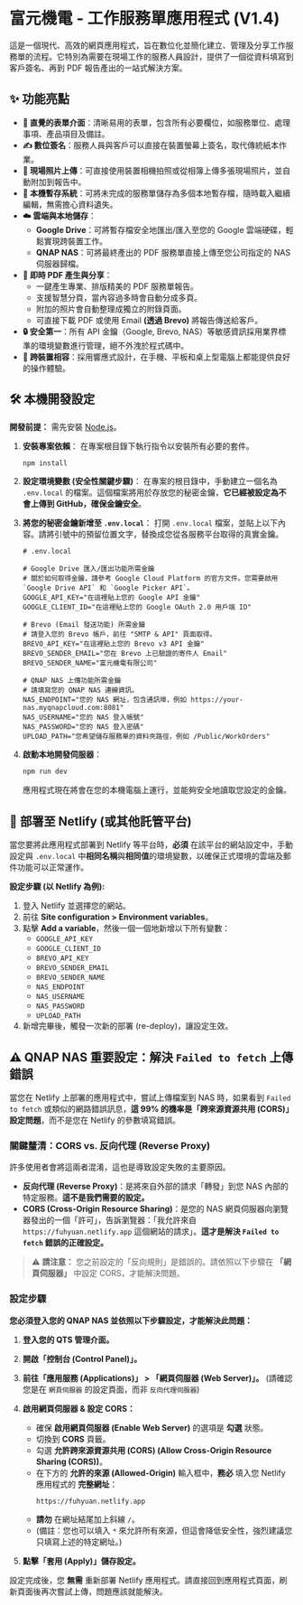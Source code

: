 # 富元機電 - 工作服務單應用程式 (V1.4)

這是一個現代、高效的網頁應用程式，旨在數位化並簡化建立、管理及分享工作服務單的流程。它特別為需要在現場工作的服務人員設計，提供了一個從資料填寫到客戶簽名、再到 PDF 報告產出的一站式解決方案。

## ✨ 功能亮點

*   **📄 直覺的表單介面**：清晰易用的表單，包含所有必要欄位，如服務單位、處理事項、產品項目及備註。
*   **✍️ 數位簽名**：服務人員與客戶可以直接在裝置螢幕上簽名，取代傳統紙本作業。
*   **📸 現場照片上傳**：可直接使用裝置相機拍照或從相簿上傳多張現場照片，並自動附加到報告中。
*   **💾 本機暫存系統**：可將未完成的服務單儲存為多個本地暫存檔，隨時載入繼續編輯，無需擔心資料遺失。
*   **☁️ 雲端與本地儲存**：
    *   **Google Drive**：可將暫存檔安全地匯出/匯入至您的 Google 雲端硬碟，輕鬆實現跨裝置工作。
    *   **QNAP NAS**：可將最終產出的 PDF 服務單直接上傳至您公司指定的 NAS 伺服器歸檔。
*   **🚀 即時 PDF 產生與分享**：
    *   一鍵產生專業、排版精美的 PDF 服務單報告。
    *   支援智慧分頁，當內容過多時會自動分成多頁。
    *   附加的照片會自動整理成獨立的附錄頁面。
    *   可直接下載 PDF 或使用 Email **(透過 Brevo)** 將報告傳送給客戶。
*   **🔒 安全第一**：所有 API 金鑰（Google, Brevo, NAS）等敏感資訊採用業界標準的環境變數進行管理，絕不外洩於程式碼中。
*   **📱 跨裝置相容**：採用響應式設計，在手機、平板和桌上型電腦上都能提供良好的操作體驗。

## 🛠️ 本機開發設定

**開發前提：** 需先安裝 [Node.js](https://nodejs.org/)。

1.  **安裝專案依賴**：
    在專案根目錄下執行指令以安裝所有必要的套件。
    ```sh
    npm install
    ```

2.  **設定環境變數 (安全性關鍵步驟)**：
    在專案的根目錄中，手動建立一個名為 `.env.local` 的檔案。這個檔案將用於存放您的秘密金鑰，**它已經被設定為不會上傳到 GitHub，確保金鑰安全**。

3.  **將您的秘密金鑰新增至 `.env.local`**：
    打開 `.env.local` 檔案，並貼上以下內容。請將引號中的預留位置文字，替換成您從各服務平台取得的真實金鑰。

    ```
    # .env.local

    # Google Drive 匯入/匯出功能所需金鑰
    # 關於如何取得金鑰，請參考 Google Cloud Platform 的官方文件。您需要啟用 `Google Drive API` 和 `Google Picker API`。
    GOOGLE_API_KEY="在這裡貼上您的 Google API 金鑰"
    GOOGLE_CLIENT_ID="在這裡貼上您的 Google OAuth 2.0 用戶端 ID"

    # Brevo (Email 發送功能) 所需金鑰
    # 請登入您的 Brevo 帳戶，前往 "SMTP & API" 頁面取得。
    BREVO_API_KEY="在這裡貼上您的 Brevo v3 API 金鑰"
    BREVO_SENDER_EMAIL="您在 Brevo 上已驗證的寄件人 Email"
    BREVO_SENDER_NAME="富元機電有限公司"

    # QNAP NAS 上傳功能所需金鑰
    # 請填寫您的 QNAP NAS 連線資訊。
    NAS_ENDPOINT="您的 NAS 網址，包含通訊埠，例如 https://your-nas.myqnapcloud.com:8081"
    NAS_USERNAME="您的 NAS 登入帳號"
    NAS_PASSWORD="您的 NAS 登入密碼"
    UPLOAD_PATH="您希望儲存服務單的資料夾路徑，例如 /Public/WorkOrders"
    ```

4.  **啟動本地開發伺服器**：
    ```sh
    npm run dev
    ```
    應用程式現在將會在您的本機電腦上運行，並能夠安全地讀取您設定的金鑰。

## 🚀 部署至 Netlify (或其他託管平台)

當您要將此應用程式部署到 Netlify 等平台時，**必須** 在該平台的網站設定中，手動設定與 `.env.local` 中**相同名稱**與**相同值**的環境變數，以確保正式環境的雲端及郵件功能可以正常運作。

**設定步驟 (以 Netlify 為例):**

1.  登入 Netlify 並選擇您的網站。
2.  前往 **Site configuration > Environment variables**。
3.  點擊 **Add a variable**，然後一個一個地新增以下所有變數：
    *   `GOOGLE_API_KEY`
    *   `GOOGLE_CLIENT_ID`
    *   `BREVO_API_KEY`
    *   `BREVO_SENDER_EMAIL`
    *   `BREVO_SENDER_NAME`
    *   `NAS_ENDPOINT`
    *   `NAS_USERNAME`
    *   `NAS_PASSWORD`
    *   `UPLOAD_PATH`
4.  新增完畢後，觸發一次新的部署 (re-deploy)，讓設定生效。

## ⚠️ QNAP NAS 重要設定：解決 `Failed to fetch` 上傳錯誤

當您在 Netlify 上部署的應用程式中，嘗試上傳檔案到 NAS 時，如果看到 `Failed to fetch` 或類似的網路錯誤訊息，**這 99% 的機率是「跨來源資源共用 (CORS)」設定問題**，而不是您在 Netlify 的參數填寫錯誤。

### 關鍵釐清：CORS vs. 反向代理 (Reverse Proxy)

許多使用者會將這兩者混淆，這也是導致設定失敗的主要原因。
*   **反向代理 (Reverse Proxy)**：是將來自外部的請求「轉發」到您 NAS 內部的特定服務。**這不是我們需要的設定。**
*   **CORS (Cross-Origin Resource Sharing)**：是您的 NAS 網頁伺服器向瀏覽器發出的一個「許可」，告訴瀏覽器：「我允許來自 `https://fuhyuan.netlify.app` 這個網站的請求」。**這才是解決 `Failed to fetch` 錯誤的正確設定。**

> ⚠️ **請注意：** 您之前設定的「反向規則」是錯誤的。請依照以下步驟在 **「網頁伺服器」** 中設定 CORS，才能解決問題。

### 設定步驟

**您必須登入您的 QNAP NAS 並依照以下步驟設定，才能解決此問題：**

1.  **登入您的 QTS 管理介面。**

2.  **開啟「控制台 (Control Panel)」。**

3.  **前往「應用服務 (Applications)」 > 「網頁伺服器 (Web Server)」。** (請確認您是在 `網頁伺服器` 的設定頁面，而非 `反向代理伺服器`)

4.  **啟用網頁伺服器 & 設定 CORS：**
    *   確保 **啟用網頁伺服器 (Enable Web Server)** 的選項是 **勾選** 狀態。
    *   切換到 **CORS** 頁籤。
    *   勾選 **允許跨來源資源共用 (CORS) (Allow Cross-Origin Resource Sharing (CORS))**。
    *   在下方的 **允許的來源 (Allowed-Origin)** 輸入框中，**務必** 填入您 Netlify 應用程式的 **完整網址**：
        ```
        https://fuhyuan.netlify.app
        ```
    *   **請勿** 在網址結尾加上斜線 `/`。
    *   (備註：您也可以填入 `*` 來允許所有來源，但這會降低安全性，強烈建議您只填寫上述的特定網址。)

5.  **點擊「套用 (Apply)」儲存設定。**

設定完成後，您 **無需** 重新部署 Netlify 應用程式。請直接回到應用程式頁面，刷新頁面後再次嘗試上傳，問題應該就能解決。
